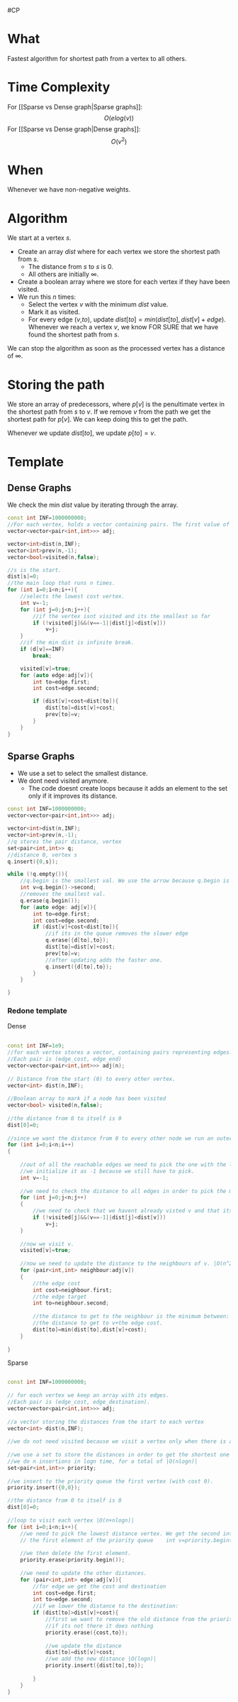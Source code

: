 #CP
# What 
Fastest algorithm for shortest path from a vertex to all others.

# Time Complexity
For [[Sparse vs Dense graph|Sparse graphs]]:
$$
O(elog(v))
$$
For [[Sparse vs Dense graph|Dense graphs]]:
$$
O(v^2)
$$
# When 
Whenever we have non-negative weights.
# Algorithm
We start at a vertex $s$.
- Create an array $dist$ where for each vertex we store the shortest path from $s$.
	- The distance from $s$ to $s$ is 0.
	- All others are initially $\infty$.
- Create a boolean array where we store for each vertex if they have been visited.
- We run this $n$ times:
	- Select the vertex $v$ with the minimum $dist$ value.
	- Mark it as visited.
	- For every edge ($v$,$to$), update $dist[to]=min(dist[to],dist[v]+edge)$.
Whenever we reach a vertex $v$, we know FOR SURE that we have found the shortest path from $s$.

We can stop the algorithm as soon as the processed vertex has a distance of $\infty$.

# Storing the path
We store an array of predecessors, where $p[v]$ is the penultimate vertex in the shortest path from $s$ to $v$. If we remove $v$ from the path we get the shortest path for $p[v]$.
We can keep doing this to get the path.

Whenever we update $dist[to]$, we update $p[to]=v$.
# Template
## Dense Graphs
We check the min $dist$ value by iterating through the array.
```C++
const int INF=1000000000;
//For each vertex, holds a vector containing pairs. The first value of the pair is the destination, the second is the cost.
vector<vector<pair<int,int>>> adj;

vector<int>dist(n,INF);
vector<int>prev(n,-1);
vector<bool>visited(n,false);

//s is the start.
dist[s]=0;
//the main loop that runs n times.
for (int i=0;i<n;i++){
	//selects the lowest cost vertex.
	int v=-1;
	for (int j=0;j<n;j++){
		//if the vertex isnt visited and its the smallest so far
		if (!visited[j]&&(v==-1||dist[j]<dist[v]))
			v=j;
	}
	//if the min dist is infinite break.
	if (d[v]==INF)
		break;

	visited[v]=true;
	for (auto edge:adj[v]){
		int to=edge.first;
		int cost=edge.second;

		if (dist[v]+cost<dist[to]){
			dist[to]=dist[v]+cost;
			prev[to]=v;
		}
	}
}
```
## Sparse Graphs
- We use a set to select the smallest distance.
- We dont need visited anymore.
	- The code doesnt create loops because it adds an element to the set only if it improves its distance.
```C++
const int INF=1000000000;
vector<vector<pair<int,int>>> adj;

vector<int>dist(n,INF);
vector<int>prev(n,-1);
//q stores the pair distance, vertex
set<pair<int,int>> q;
//distance 0, vertex s
q.insert({0,s});

while (!q.empty()){
	//q.begin is the smallest val. We use the arrow because q.begin is a pointer.
	int v=q.begin()->second;
	//removes the smallest val.
	q.erase(q.begin());
	for (auto edge: adj[v]){
		int to=edge.first;
		int cost=edge.second;
		if (dist[v]+cost<dist[to]){
			//if its in the queue removes the slower edge
			q.erase({d[to],to});
			dist[to]=dist[v]+cost;
			prev[to]=v;
			//after updating adds the faster one.
			q.insert({d[to],to});
		}
	}

}

```





### Redone template
Dense
```C++
  
const int INF=1e9;  
//for each vertex stores a vector, containing pairs representing edges.  
//Each pair is (edge_cost, edge_end)  
vector<vector<pair<int,int>>> adj(n);  
  
// Distance from the start (0) to every other vertex.  
vector<int> dist(n,INF);  
  
//Boolean array to mark if a node has been visited  
vector<bool> visited(n,false);  
  
//the distance from 0 to itself is 0  
dist[0]=0;  
  
//since we want the distance from 0 to every other node we run an outer for loop |O(n)|  
for (int i=0;i<n;i++)
{  
  
    //out of all the reachable edges we need to pick the one with the lowest distance.  
    //we initialize it as -1 because we still have to pick.    
    int v=-1;  
  
    //we need to check the distance to all edges in order to pick the minimum |O(n^2)|  
    for (int j=0;j<n;j++)
    {  
        //we need to check that we havent already visted v and that its the smallest so far.  
        if (!visited[j]&&(v==-1||dist[j]<dist[v]))  
            v=j;  
    }  
  
    //now we visit v.  
    visited[v]=true;  
  
    //now we need to update the distance to the neighbours of v. |O(n^2)|  
    for (pair<int,int> neighbour:adj[v])
    {  
        //the edge cost  
        int cost=neighbour.first;  
        //the edge target  
        int to=neighbour.second;  
  
        //the distance to get to the neighbour is the minimum between: itself and  
        //the distance to get to v+the edge cost.        
        dist[to]=min(dist[to],dist[v]+cost);  
    }  
  
}
```

Sparse 
```C++

const int INF=1000000000;  
  
// for each vertex we keep an array with its edges.  
//Each pair is (edge_cost, edge_destination).  
vector<vector<pair<int,int>>> adj;  
  
//a vector storing the distances from the start to each vertex  
vector<int> dist(n,INF);  
  
//we do not need visited because we visit a vertex only when there is an improvemnt to its distance.  
  
//we use a set to store the distances in order to get the shortest one in |O(1)|.  
//we do n insertions in logn time, for a total of |O(nlogn)|  
set<pair<int,int>> priority;  
  
//we insert to the priority queue the first vertex (with cost 0).  
priority.insert({0,0});  

//the distance from 0 to itself is 0  
dist[0]=0;  
  
//loop to visit each vertex |O(n+nlogn)|  
for (int i=0;i<n;i++){  
    //we need to pick the lowest distance vertex. We get the second int (destination) of  
    // the first element of the priority queue    int v=priority.begin()->second;  
  
    //we then delete the first element.  
    priority.erase(priority.begin());  
  
    //we need to update the other distances.  
    for (pair<int,int> edge:adj[v]){  
        //for edge we get the cost and destination  
        int cost=edge.first;  
        int to=edge.second;  
        //if we lower the distance to the destination:  
        if (dist[to]>dist[v]+cost){  
            //first we want to remove the old distance from the priority queue |O(logn)|  
            //if its not there it does nothing            
            priority.erase({cost,to});  
  
            //we update the distance  
            dist[to]=dist[v]+cost;  
            //we add the new distance |O(logn)|  
            priority.insert({dist[to],to});  
  
        }  
    }  
}
```